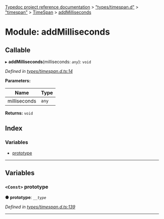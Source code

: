 [Typedoc project reference documentation](../README.md) > ["types/timespan.d"](../modules/_types_timespan_d_.md) > ["timespan"](../modules/_types_timespan_d_._timespan_.md) > [TimeSpan](../classes/_types_timespan_d_._timespan_.timespan.md) > [addMilliseconds](../modules/_types_timespan_d_._timespan_.timespan.addmilliseconds.md)

# Module: addMilliseconds

## Callable
▸ **addMilliseconds**(milliseconds: *`any`*): `void`

*Defined in [types/timespan.d.ts:14](https://github.com/DocuWare/REST-Sample-TS/blob/master/src/types/timespan.d.ts#L14)*

**Parameters:**

| Name | Type |
| ------ | ------ |
| milliseconds | `any` |

**Returns:** `void`

## Index

### Variables

* [prototype](_types_timespan_d_._timespan_.timespan.addmilliseconds.md#prototype)

---

## Variables

<a id="prototype"></a>

### `<Const>` prototype

**● prototype**: *`__type`*

*Defined in [types/timespan.d.ts:139](https://github.com/DocuWare/REST-Sample-TS/blob/master/src/types/timespan.d.ts#L139)*

___


